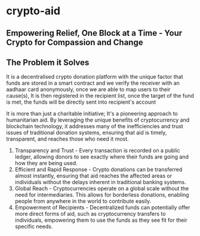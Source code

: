 # crypto-aid
## Empowering Relief, One Block at a Time - Your Crypto for Compassion and Change

## The Problem it Solves
It is a decentralised crypto donation platform with the unique factor that funds are stored in a smart contract and we verify the receiver with an aadhaar card anonymously, once we are able to map users to their cause(s), It is then registered in the recipient list, once the target of the fund is met, the funds will be directly sent into recipient's account

It is more than just a charitable initiative; It's a pioneering approach to humanitarian aid. By leveraging the unique benefits of cryptocurrency and blockchain technology, it addresses many of the inefficiencies and trust issues of traditional donation systems, ensuring that aid is timely, transparent, and reaches those who need it most.

1. Transparency and Trust - Every transaction is recorded on a public ledger, allowing donors to see exactly where their funds are going and how they are being used.
2. Efficient and Rapid Response - Crypto donations can be transferred almost instantly, ensuring that aid reaches the affected areas or individuals without the delays inherent in traditional banking systems.
3. Global Reach -  Cryptocurrencies operate on a global scale without the need for intermediaries. This allows for borderless donations, enabling people from anywhere in the world to contribute easily.
4. Empowerment of Recipients - Decentralized funds can potentially offer more direct forms of aid, such as cryptocurrency transfers to individuals, empowering them to use the funds as they see fit for their specific needs.
 

